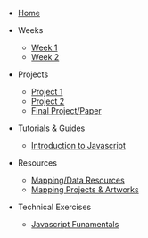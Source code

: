 * [Home](/README.md)

* Weeks
    * [Week 1](weeks/week_01.md)
    * [Week 2](weeks/week_02.md)

* Projects
    * [Project 1](projects/project_01.md)
    * [Project 2](projects/project_01.md)
    * [Final Project/Paper](projects/final.md)

* Tutorials & Guides
    * [Introduction to Javascript](tutorials_guides/intro-to-javascript.md)

* Resources
    * [Mapping/Data Resources](resources/mapping_and_data.md)
    * [Mapping Projects & Artworks](resources/projects_and_artworks.md)
    <!-- * [Readings & Other Beneifical Works](resources/readings) -->

* Technical Exercises
    * [Javascript Funamentals](tutorials_guides/exercises/week_02_excercises.md)